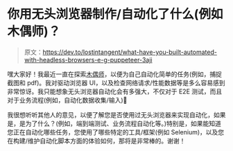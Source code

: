 # 你用无头浏览器制作/自动化了什么(例如木偶师)？

> 原文：<https://dev.to/lostintangent/what-have-you-built-automated-with-headless-browsers-e-g-puppeteer-3aji>

嘿大家好！我最近一直在探索[木偶师](https://github.com/GoogleChrome/puppeteer)，以便为自己自动化简单的任务(例如，捕捉截图和 pdf)。我对驱动浏览器 UI，以及检查网络请求/性能数据等是多么容易感到非常惊讶。我只能想象无头浏览器自动化会有多强大，不仅对于 E2E 测试，而且对于业务流程(例如，自动化数据收集/输入)🚀

我很想听听其他人的意见，以便了解您是否使用过无头浏览器来实现自动化，如果是，是为了什么？(例如，端到端测试、业务流程自动化等。)特别是，如果能知道您正在自动化哪些任务，您使用了哪些特定的工具/框架(例如 Selenium)，以及您在构建/维护自动化脚本方面的体验如何，那将是非常棒的。谢谢！